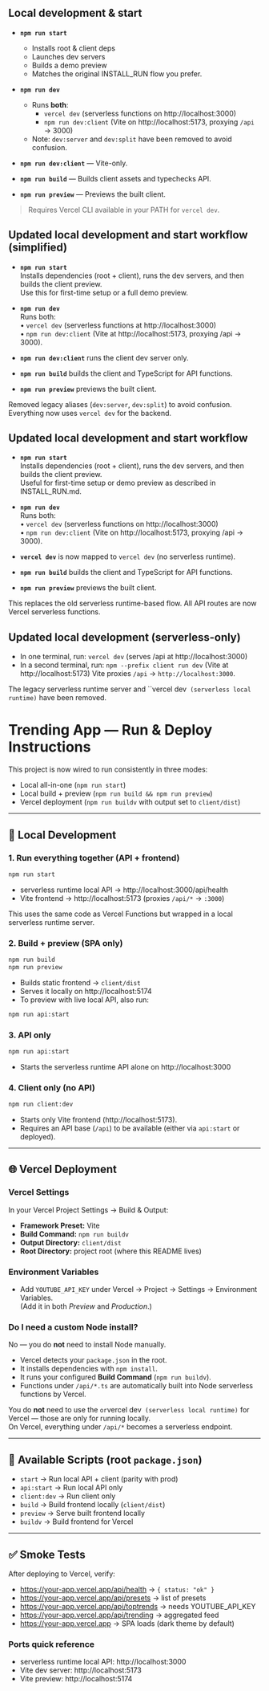 ## Local development & start

- **`npm run start`**
  - Installs root & client deps
  - Launches dev servers
  - Builds a demo preview
  - Matches the original INSTALL_RUN flow you prefer.

- **`npm run dev`**
  - Runs **both**:
    - `vercel dev` (serverless functions on http://localhost:3000)
    - `npm run dev:client` (Vite on http://localhost:5173, proxying `/api` → 3000)
  - Note: `dev:server` and `dev:split` have been removed to avoid confusion.

- **`npm run dev:client`** — Vite-only.

- **`npm run build`** — Builds client assets and typechecks API.

- **`npm run preview`** — Previews the built client.

> Requires Vercel CLI available in your PATH for `vercel dev`.


## Updated local development and start workflow (simplified)

- **`npm run start`**  
  Installs dependencies (root + client), runs the dev servers, and then builds the client preview.  
  Use this for first-time setup or a full demo preview.

- **`npm run dev`**  
  Runs both:  
  • `vercel dev` (serverless functions at http://localhost:3000)  
  • `npm run dev:client` (Vite at http://localhost:5173, proxying /api → 3000).

- **`npm run dev:client`** runs the client dev server only.  
- **`npm run build`** builds the client and TypeScript for API functions.  
- **`npm run preview`** previews the built client.

Removed legacy aliases (`dev:server`, `dev:split`) to avoid confusion. Everything now uses `vercel dev` for the backend.


## Updated local development and start workflow

- **`npm run start`**  
  Installs dependencies (root + client), runs the dev servers, and then builds the client preview.  
  Useful for first-time setup or demo preview as described in INSTALL_RUN.md.

- **`npm run dev`**  
  Runs both:  
  • `vercel dev` (serverless functions on http://localhost:3000)  
  • `npm run dev:client` (Vite on http://localhost:5173, proxying /api → 3000).

- **`vercel dev`** is now mapped to `vercel dev` (no serverless runtime).  
- **`npm run build`** builds the client and TypeScript for API functions.  
- **`npm run preview`** previews the built client.

This replaces the old serverless runtime-based flow. All API routes are now Vercel serverless functions.



## Updated local development (serverless-only)
- In one terminal, run: `vercel dev` (serves /api at http://localhost:3000)
- In a second terminal, run: `npm --prefix client run dev` (Vite at http://localhost:5173)
Vite proxies `/api` → `http://localhost:3000`.

The legacy serverless runtime server and ``vercel dev` (serverless local runtime)` have been removed.


# Trending App — Run & Deploy Instructions

This project is now wired to run consistently in three modes:
- Local all-in-one (`npm run start`)
- Local build + preview (`npm run build && npm run preview`)
- Vercel deployment (`npm run buildv` with output set to `client/dist`)

---

## 🚀 Local Development

### 1. Run everything together (API + frontend)
```bash
npm run start
```
- serverless runtime local API → http://localhost:3000/api/health  
- Vite frontend → http://localhost:5173 (proxies `/api/*` → `:3000`)  

This uses the same code as Vercel Functions but wrapped in a local serverless runtime server.

### 2. Build + preview (SPA only)
```bash
npm run build
npm run preview
```
- Builds static frontend → `client/dist`
- Serves it locally on http://localhost:5174
- To preview with live local API, also run:
```bash
npm run api:start
```

### 3. API only
```bash
npm run api:start
```
- Starts the serverless runtime API alone on http://localhost:3000

### 4. Client only (no API)
```bash
npm run client:dev
```
- Starts only Vite frontend (http://localhost:5173).  
- Requires an API base (`/api`) to be available (either via `api:start` or deployed).

---

## 🌐 Vercel Deployment

### Vercel Settings
In your Vercel Project Settings → Build & Output:

- **Framework Preset:** Vite
- **Build Command:** `npm run buildv`
- **Output Directory:** `client/dist`
- **Root Directory:** project root (where this README lives)

### Environment Variables
- Add `YOUTUBE_API_KEY` under Vercel → Project → Settings → Environment Variables.  
  (Add it in both *Preview* and *Production*.)

### Do I need a custom Node install?
No — you do **not** need to install Node manually.  
- Vercel detects your `package.json` in the root.  
- It installs dependencies with `npm install`.  
- It runs your configured **Build Command** (`npm run buildv`).  
- Functions under `/api/*.ts` are automatically built into Node serverless functions by Vercel.

You do **not** need to use the `` or ``vercel dev` (serverless local runtime)` for Vercel — those are only for running locally.  
On Vercel, everything under `/api/*` becomes a serverless endpoint.

---

## 📜 Available Scripts (root `package.json`)

- `start` → Run local API + client (parity with prod)
- `api:start` → Run local API only
- `client:dev` → Run client only
- `build` → Build frontend locally (`client/dist`)
- `preview` → Serve built frontend locally
- `buildv` → Build frontend for Vercel

---

## ✅ Smoke Tests

After deploying to Vercel, verify:

- https://your-app.vercel.app/api/health → `{ status: "ok" }`
- https://your-app.vercel.app/api/presets → list of presets
- https://your-app.vercel.app/api/toptrends → needs YOUTUBE_API_KEY
- https://your-app.vercel.app/api/trending → aggregated feed
- https://your-app.vercel.app → SPA loads (dark theme by default)

### Ports quick reference
- serverless runtime local API: http://localhost:3000
- Vite dev server: http://localhost:5173
- Vite preview: http://localhost:5174
